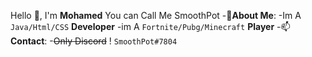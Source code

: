 Hello 👋, I'm **Mohamed** You can Call Me SmoothPot
-🌱**About Me**:
-Im A `Java/Html/CSS` **Developer**
-im A `Fortnite/Pubg/Minecraft` **Player**
-📫 **Contact**:
-~~Only Discord~~ ! `SmoothPot#7804`

<!---
M0hameeed/M0hameeed is a ✨ special ✨ repository because its `README.md` (this file) appears on your GitHub profile.
You can click the Preview link to take a look at your changes.
--->
 
